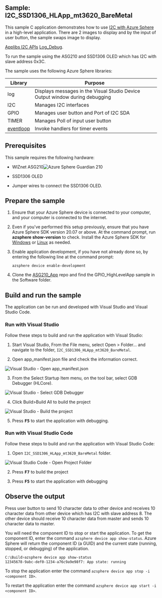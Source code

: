 ## Sample: I2C_SSD1306_HLApp_mt3620_BareMetal

This sample C application demonstrates how to use [I2C with Azure Sphere](https://docs.microsoft.com/azure-sphere/app-development/i2c) in a high-level application. There are 2 images to display and by the input of user button, the sample swaps image to display.

[Applibs I2C APIs](https://docs.microsoft.com/azure-sphere/reference/applibs-reference/applibs-i2c/i2c-overview)
[Log_Debug](https://docs.microsoft.com/azure-sphere/reference/applibs-reference/applibs-log/function-log-debug).

To run the sample using the ASG210 and SSD1306 OLED which has I2C with slave address 0x3C.

The sample uses the following Azure Sphere libraries:

|Library   |Purpose  |
|---------|---------|
|log     |  Displays messages in the Visual Studio Device Output window during debugging  |
|I2C    | Manages I2C interfaces |
|GPIO    | Manages user button and Port of I2C SDA |
|TIMER    | Manages Poll of input user button |
| [eventloop](https://docs.microsoft.com/azure-sphere/reference/applibs-reference/applibs-eventloop/eventloop-overview) | Invoke handlers for timer events |

## Prerequisites

 This sample requires the following hardware:

- WIZnet ASG210![Azure Sphere Guardian 210](https://doc.wiznet.io/img/AzureSphere/ASG210_board_description.png)

- SSD1306 OLED

- Jumper wires to connect the SSD1306 OLED.

## Prepare the sample

1. Ensure that your Azure Sphere device is connected to your computer, and your computer is connected to the internet.
1. Even if you've performed this setup previously, ensure that you have Azure Sphere SDK version 20.07 or above. At the command prompt, run **azsphere show-version** to check. Install the Azure Sphere SDK for [Windows](https://docs.microsoft.com/azure-sphere/install/install-sdk) or [Linux](https://docs.microsoft.com/azure-sphere/install/install-sdk-linux) as needed.
1. Enable application development, if you have not already done so, by entering the following line at the command prompt:

   `azsphere device enable-development`

1. Clone the [ASG210_App](https://github.com/WIZnet-Azure-Sphere/ASG210_App) repo and find the GPIO_HighLevelApp sample in the Software folder.

## Build and run the sample

The application can be run and developed with Visual Studio and Visual Studio Code.

### Run with Visual Studio

Follow these steps to build and run the application with Visual Studio:

1. Start Visual Studio, From the File menu, select Open > Folder… and navigate to the folder, `I2C_SSD1306_HLApp_mt3620_BareMetal`.

2. Open app_manifest.json file and check the information correct.

![Visual Studio - Open app_manifest.json](../../Docs/references/visual-studio-open-app-manifest.josn.png)

3. From the Select Startup Item menu, on the tool bar, select GDB Debugger (HLCore).

![Visual Studio - Select GDB Debugger](../../Docs/references/visual-studio-select-gdb-debugger-hl.png)

4. Click Build>Build All to build the project

![Visual Studio - Build the project](../../Docs/references/visual-studio-build-the-project.png)

5. Press <kbd>**F5**</kbd> to start the application with debugging.

### Run with Visual Studio Code

Follow these steps to build and run the application with Visual Studio Code:

1. Open `I2C_SSD1306_HLApp_mt3620_BareMetal` folder.

![Visual Studio Code - Open Project Folder](../../Docs/references/visual-studio-code-open-project-folder.png)

2. Press <kbd>**F7**</kbd> to build the project

3. Press <kbd>**F5**</kbd> to start the application with debugging

## Observe the output

 Press user button to send 10 character data to other device and receives 10 character data from other device which has I2C with slave address 8. The other device should receive 10 character data from master and sends 10 character data to master.

You will need the component ID to stop or start the application. To get the component ID, enter the command `azsphere device app show-status`. Azure Sphere will return the component ID (a GUID) and the current state (running, stopped, or debugging) of the application.

```sh
C:\Build>azsphere device app show-status
12345678-9abc-def0-1234-a76c9a9e98f7: App state: running
```

To stop the application enter the command `azsphere device app stop -i <component ID>`.

To restart the application enter the command `azsphere device app start -i <component ID>`.
